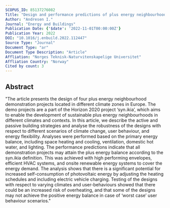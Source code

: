 ```yaml
---
SCOPUS_ID: 85137276082
Title: "Design and performance predictions of plus energy neighbourhoods – Case studies of demonstration projects in four different European climates"
Author: "Andresen I."
Journal: "Energy and Buildings"
Publication Date: {'$date': '2022-11-01T00:00:00Z'}
Publication Year: 2022
DOI: "10.1016/j.enbuild.2022.112447"
Source Type: "Journal"
Document Type: "ar"
Document Type Description: "Article"
Affliation: "Norges Teknisk-Naturvitenskapelige Universitet"
Affliation Country: "Norway"
Cited by count: 3
---
```


## Abstract
"The article presents the design of four plus energy neighbourhood demonstration projects located in different climate zones in Europe. The demo projects are a part of the Horizon 2020 project ‘syn.ikia’, which aims to enable the development of sustainable plus energy neighbourhoods in different climates and contexts. In this article, we describe the active and passive building strategies and analyse the robustness of the designs with respect to different scenarios of climate change, user behaviour, and energy flexibility. Analyses were performed based on the primary energy balance, including space heating and cooling, ventilation, domestic hot water, and lighting. The performance predictions indicate that all demonstration projects may attain the plus energy balance according to the syn.ikia definition. This was achieved with high performing envelopes, efficient HVAC systems, and onsite renewable energy systems to cover the energy demand. The analysis shows that there is a significant potential for increased self-consumption of photovoltaic energy by adjusting the heating schedules and including electric vehicle charging. Testing of the designs with respect to varying climates and user-behaviours showed that there could be an increased risk of overheating, and that some of the designs may not achieve the positive energy balance in case of ‘worst case’ user behaviour scenarios."
